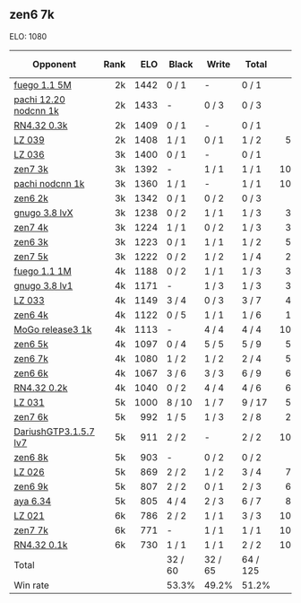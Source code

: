 ## zen6 7k ##

ELO: 1080

Opponent | Rank | ELO | Black | Write | Total | Win rate
---------|-----:|----:|-------|-------|-------|-------:
[fuego 1.1 5M](fuego%201.1%205M.md) | 2k | 1442 | 0 / 1 | - | 0 / 1 | 0.0%
[pachi 12.20 nodcnn 1k](pachi%2012.20%20nodcnn%201k.md) | 2k | 1433 | - | 0 / 3 | 0 / 3 | 0.0%
[RN4.32 0.3k](RN4.32%200.3k.md) | 2k | 1409 | 0 / 1 | - | 0 / 1 | 0.0%
[LZ 039](LZ%20039.md) | 2k | 1408 | 1 / 1 | 0 / 1 | 1 / 2 | 50.0%
[LZ 036](LZ%20036.md) | 3k | 1400 | 0 / 1 | - | 0 / 1 | 0.0%
[zen7 3k](zen7%203k.md) | 3k | 1392 | - | 1 / 1 | 1 / 1 | 100.0%
[pachi nodcnn 1k](pachi%20nodcnn%201k.md) | 3k | 1360 | 1 / 1 | - | 1 / 1 | 100.0%
[zen6 2k](zen6%202k.md) | 3k | 1342 | 0 / 1 | 0 / 2 | 0 / 3 | 0.0%
[gnugo 3.8 lvX](gnugo%203.8%20lvX.md) | 3k | 1238 | 0 / 2 | 1 / 1 | 1 / 3 | 33.3%
[zen7 4k](zen7%204k.md) | 3k | 1224 | 1 / 1 | 0 / 2 | 1 / 3 | 33.3%
[zen6 3k](zen6%203k.md) | 3k | 1223 | 0 / 1 | 1 / 1 | 1 / 2 | 50.0%
[zen7 5k](zen7%205k.md) | 3k | 1222 | 0 / 2 | 1 / 2 | 1 / 4 | 25.0%
[fuego 1.1 1M](fuego%201.1%201M.md) | 4k | 1188 | 0 / 2 | 1 / 1 | 1 / 3 | 33.3%
[gnugo 3.8 lv1](gnugo%203.8%20lv1.md) | 4k | 1171 | - | 1 / 3 | 1 / 3 | 33.3%
[LZ 033](LZ%20033.md) | 4k | 1149 | 3 / 4 | 0 / 3 | 3 / 7 | 42.9%
[zen6 4k](zen6%204k.md) | 4k | 1122 | 0 / 5 | 1 / 1 | 1 / 6 | 16.7%
[MoGo release3 1k](MoGo%20release3%201k.md) | 4k | 1113 | - | 4 / 4 | 4 / 4 | 100.0%
[zen6 5k](zen6%205k.md) | 4k | 1097 | 0 / 4 | 5 / 5 | 5 / 9 | 55.6%
[zen6 7k](zen6%207k.md) | 4k | 1080 | 1 / 2 | 1 / 2 | 2 / 4 | 50.0%
[zen6 6k](zen6%206k.md) | 4k | 1067 | 3 / 6 | 3 / 3 | 6 / 9 | 66.7%
[RN4.32 0.2k](RN4.32%200.2k.md) | 4k | 1040 | 0 / 2 | 4 / 4 | 4 / 6 | 66.7%
[LZ 031](LZ%20031.md) | 5k | 1000 | 8 / 10 | 1 / 7 | 9 / 17 | 52.9%
[zen7 6k](zen7%206k.md) | 5k | 992 | 1 / 5 | 1 / 3 | 2 / 8 | 25.0%
[DariushGTP3.1.5.7 lv7](DariushGTP3.1.5.7%20lv7.md) | 5k | 911 | 2 / 2 | - | 2 / 2 | 100.0%
[zen6 8k](zen6%208k.md) | 5k | 903 | - | 0 / 2 | 0 / 2 | 0.0%
[LZ 026](LZ%20026.md) | 5k | 869 | 2 / 2 | 1 / 2 | 3 / 4 | 75.0%
[zen6 9k](zen6%209k.md) | 5k | 807 | 2 / 2 | 0 / 1 | 2 / 3 | 66.7%
[aya 6.34](aya%206.34.md) | 5k | 805 | 4 / 4 | 2 / 3 | 6 / 7 | 85.7%
[LZ 021](LZ%20021.md) | 6k | 786 | 2 / 2 | 1 / 1 | 3 / 3 | 100.0%
[zen7 7k](zen7%207k.md) | 6k | 771 | - | 1 / 1 | 1 / 1 | 100.0%
[RN4.32 0.1k](RN4.32%200.1k.md) | 6k | 730 | 1 / 1 | 1 / 1 | 2 / 2 | 100.0%
Total | | | 32 / 60 | 32 / 65 | 64 / 125 | 
Win rate| | | 53.3% | 49.2% | 51.2% | 

